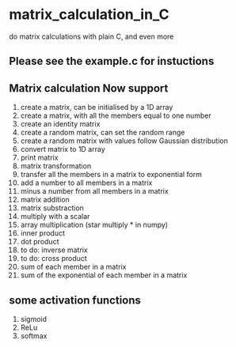 # matrix_calculation_in_C
do matrix calculations with plain C, and even more

## Please see the example.c for instuctions

##  Matrix calculation Now support
1. create a matrix, can be initialised by a 1D array
2. create a matrix, with all the members equal to one number
3. create an identity matrix
4. create a random matrix, can set the random range
5. create a random matrix with values follow Gaussian distribution
6. convert matrix to 1D array
7. print matrix
8. matrix transformation
9. transfer all the members in a matrix to exponential form
10. add a number to all members in a matrix
11. minus a number from all members in a matrix
12. matrix addition
13. matrix substraction
14. multiply with a scalar
15. array multiplication (star multiply * in numpy)
16. inner product
17. dot product
18. to do: inverse matrix
19. to do: cross product
20. sum of each member in a matrix
21. sum of the exponential of each member in a matrix

## some activation functions
1. sigmoid
2. ReLu
3. softmax
